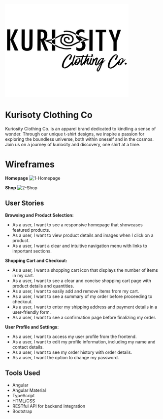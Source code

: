 <img src="kcc_logo.PNG" alt="KCC Logo" width="400" height="300">

# Kurisoty Clothing Co
Kuriosity Clothing Co. is an apparel brand dedicated to kindling a sense of wonder. Through our unique t-shirt designs, we inspire a passion for exploring the boundless universe, both within oneself and in the cosmos. Join us on a journey of kuriosity and discovery, one shirt at a time.

# Wireframes 
  **Homepage**
  ![1-Homepage](https://github.com/kairoje/kuriosityclothingco_front/assets/129036688/1d1f4244-2caa-44f8-98ce-c4534be98bbd)

  **Shop**
  ![2-Shop](https://github.com/kairoje/kuriosityclothingco_front/assets/129036688/14a77561-2c80-4aff-888e-4ee230c1fb1b)

## User Stories

**Browsing and Product Selection:**
- As a user, I want to see a responsive homepage that showcases featured products.
- As a user, I want to view product details and images when I click on a product.
- As a user, I want a clear and intuitive navigation menu with links to important sections.

**Shopping Cart and Checkout:**
- As a user, I want a shopping cart icon that displays the number of items in my cart.
- As a user, I want to see a clear and concise shopping cart page with product details and quantities.
- As a user, I want to easily add and remove items from my cart.
- As a user, I want to see a summary of my order before proceeding to checkout.
- As a user, I want to enter my shipping address and payment details in a user-friendly form.
- As a user, I want to see a confirmation page before finalizing my order.

**User Profile and Settings:**
- As a user, I want to access my user profile from the frontend.
- As a user, I want to edit my profile information, including my name and contact details.
- As a user, I want to see my order history with order details.
- As a user, I want the option to change my password.

## Tools Used

- Angular
- Angular Material
- TypeScript
- HTML/CSS
- RESTful API for backend integration
- Bootstrap
